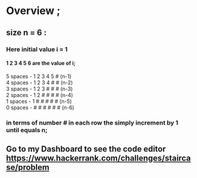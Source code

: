 # Overview ;
## size n = 6 :
### Here initial value i = 1 
#### 1 2 3 4 5 6 are the value of i;


5 spaces -  1 2 3 4 5 # (n-1) <br>
4 spaces -  1 2 3 4 # # (n-2) <br>
3 spaces  - 1 2 3 # # # (n-3)<br>
2 spaces  - 1 2 # # # # (n-4)<br>
1 spaces  - 1 # # # # # (n-5)<br>
0 spaces  - # # # # # # (n-6)

### in terms of number # in each row the simply increment by 1 until equals n;
## Go to my Dashboard to see the code editor https://www.hackerrank.com/challenges/staircase/problem
